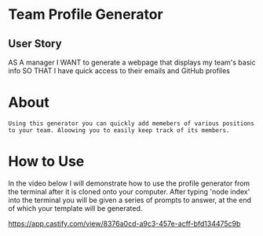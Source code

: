 # Team Profile Generator

## User Story
AS A manager
I WANT to generate a webpage that displays my team's basic info
SO THAT I have quick access to their emails and GitHub profiles

# About
    Using this generator you can quickly add memebers of various positions to your team. Aloowing you to easily keep track of its members.  


# How to Use
In the video below I will demonstrate how to use the profile generator from the terminal after it is cloned onto your computer. After typing 'node index' into the terminal you will be given a series of prompts to answer, at the end of which your template will be generated. 

https://app.castify.com/view/8376a0cd-a9c3-457e-acff-bfd134475c9b

